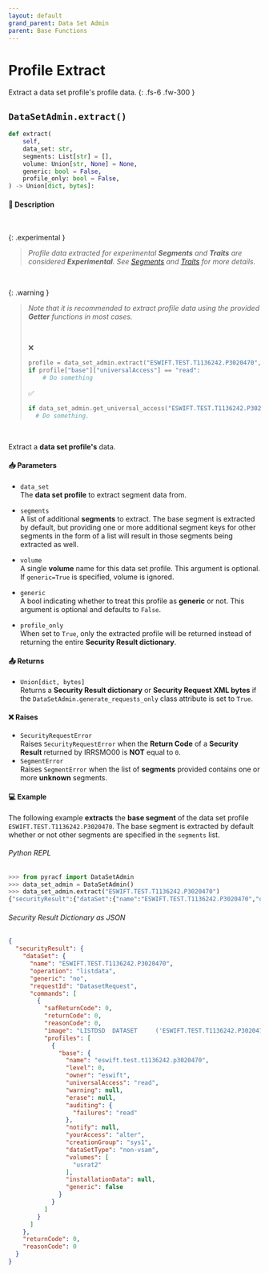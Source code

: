 ```yaml
---
layout: default
grand_parent: Data Set Admin
parent: Base Functions
---
```


# Profile Extract

Extract a data set profile's profile data. 
{: .fs-6 .fw-300 }

## `DataSetAdmin.extract()`

```python
def extract(
    self,
    data_set: str,
    segments: List[str] = [],
    volume: Union[str, None] = None,
    generic: bool = False,
    profile_only: bool = False,
) -> Union[dict, bytes]:
```

#### 📄 Description

&nbsp;

{: .experimental }
> _Profile data extracted for experimental **Segments** and **Traits** are considered **Experimental**. See [Segments](../segments_traits_operators#segments) and [Traits](../segments_traits_operators#traits) for more details._

&nbsp;

{: .warning }
> _Note that it is recommended to extract profile data using the provided **Getter** functions in most cases._
>
> &nbsp;
>
> ❌
> ```python
> profile = data_set_admin.extract("ESWIFT.TEST.T1136242.P3020470", profile_only=True)
> if profile["base"]["universalAccess"] == "read":
>     # Do something
> ```
> ✅
> ```python
> if data_set_admin.get_universal_access("ESWIFT.TEST.T1136242.P3020470") == "read":
>   # Do something.
> ```

&nbsp;

Extract a **data set profile's** data.

#### 📥 Parameters
* `data_set`<br>
  The **data set profile** to extract segment data from.

* `segments`<br>
  A list of additional **segments** to extract. The base segment is extracted by default, but providing one or more additional segment keys for other segments in the form of a list will result in those segments being extracted as well.

* `volume`<br>
  A single **volume** name for this data set profile. This argument is optional. If `generic=True` is specified, volume is ignored.

* `generic`<br>
  A bool indicating whether to treat this profile as **generic** or not. This argument is optional and defaults to `False`.

* `profile_only`<br>
  When set to `True`, only the extracted profile will be returned instead of returning the entire **Security Result dictionary**.

#### 📤 Returns
* `Union[dict, bytes]`<br>
  Returns a **Security Result dictionary** or **Security Request XML bytes** if the `DataSetAdmin.generate_requests_only` class attribute is set to `True`.

#### ❌ Raises
* `SecurityRequestError`<br>
  Raises `SecurityRequestError` when the **Return Code** of a **Security Result** returned by IRRSMO00 is **NOT** equal to `0`.
* `SegmentError`<br>
  Raises `SegmentError` when the list of **segments** provided contains one or more **unknown** segments.

#### 💻 Example

The following example **extracts** the **base segment** of the data set profile `ESWIFT.TEST.T1136242.P3020470`. The base segment is extracted by default whether or not other segments are specified in the `segments` list.

###### Python REPL
```python
>>> from pyracf import DataSetAdmin
>>> data_set_admin = DataSetAdmin()
>>> data_set_admin.extract("ESWIFT.TEST.T1136242.P3020470")
{"securityResult":{"dataSet":{"name":"ESWIFT.TEST.T1136242.P3020470","operation":"listdata","generic":"no","requestId":"DatasetRequest","commands":[{"safReturnCode":0,"returnCode":0,"reasonCode":0,"image":"LISTDSD  DATASET     ('ESWIFT.TEST.T1136242.P3020470')","profiles":[{"base":{"name":"eswift.test.t1136242.p3020470","level":0,"owner":"eswift","universalAccess":"read","warning":null,"erase":null,"auditing":{"failures":"read"},"notify":null,"yourAccess":"alter","creationGroup":"sys1","dataSetType":"non-vsam","volumes":["usrat2"],"installationData":null,"generic":false}}]}]},"returnCode":0,"reasonCode":0}}
```

###### Security Result Dictionary as JSON
```json
{
  "securityResult": {
    "dataSet": {
      "name": "ESWIFT.TEST.T1136242.P3020470",
      "operation": "listdata",
      "generic": "no",
      "requestId": "DatasetRequest",
      "commands": [
        {
          "safReturnCode": 0,
          "returnCode": 0,
          "reasonCode": 0,
          "image": "LISTDSD  DATASET     ('ESWIFT.TEST.T1136242.P3020470')",
          "profiles": [
            {
              "base": {
                "name": "eswift.test.t1136242.p3020470",
                "level": 0,
                "owner": "eswift",
                "universalAccess": "read",
                "warning": null,
                "erase": null,
                "auditing": {
                  "failures": "read"
                },
                "notify": null,
                "yourAccess": "alter",
                "creationGroup": "sys1",
                "dataSetType": "non-vsam",
                "volumes": [
                  "usrat2"
                ],
                "installationData": null,
                "generic": false
              }
            }
          ]
        }
      ]
    },
    "returnCode": 0,
    "reasonCode": 0
  }
}
```

